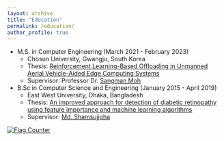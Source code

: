 ```yaml
---
layout: archive
title: "Education"
permalink: /education/
author_profile: true
---
```



* M.S. in Computer Engineering (March 2021 - February 2023) <br>
   - Chosun University, Gwangju, South Korea
   - Thesis: <a href="https://library.chosun.ac.kr/search/detail/CAT000003060225" target="_blank">Reinforcement Learning-Based Offloading in Unmanned Aerial Vehicle-Aided Edge Computing Systems</a> <br>
   - Supervisor: Professor Dr. <a href="https://scholar.google.com/citations?user=6kVQbNIAAAAJ&hl=en">Sangman Moh</a> <br>
* B.Sc in Computer Science and Engineering (January 2015 - April 2019) <br>
   - East West University, Dhaka, Bangladesh
   - Thesis: <a href="https://ieeexplore.ieee.org/document/8843676" target="_blank">An improved approach for detection of diabetic retinopathy using feature importance and machine learning algorithms</a> <br>
   - Supervisor: <a href="https://www.ewubd.edu/faculty-profile/msj">Md. Shamsujjoha</a> <br>



<a href="https://info.flagcounter.com/HbD1"><img src="https://s11.flagcounter.com/count2/HbD1/bg_FFFFFF/txt_000000/border_CCCCCC/columns_2/maxflags_10/viewers_0/labels_0/pageviews_0/flags_0/percent_0/" alt="Flag Counter" border="0"></a>
